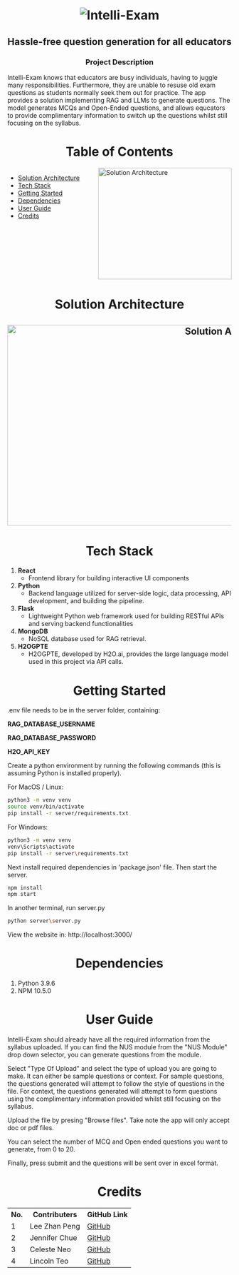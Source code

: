 <p><h1 align="center"> 

![Intelli-Exam](https://gcdnb.pbrd.co/images/K5lQygPw4F84.png?o=1) 
</h1></p>


<h2 align="center">    
    
Hassle-free question generation for all educators
    
</h2>

<div>
<h3 align="center">    
Project Description
</h3>
Intelli-Exam knows that educators are busy individuals, having to juggle many responsibilities. Furthermore, they are unable to resuse old exam questions as students normally seek them out for practice. The app provides a solution implementing RAG and LLMs to generate questions. The model generates MCQs and Open-Ended questions, and allows equcators to provide complimentary information to switch up the questions whilst still focusing on the syllabus.
</div>

<div>
    <h1 align="center">Table of Contents</h1>
        <div style="display: flex;">
            <div style="flex: 1;">
                <ul>
                    <li><a href="#solution-architecture">Solution Architecture</a></li>
                    <li><a href="#tech-stack">Tech Stack</a></li>
                    <li><a href="#start-up">Getting Started</a></li>
                    <li><a href="#dependencies">Dependencies</a></li>
                    <li><a href="#user-guide">User Guide</a></li>
                    <li><a href="#credits">Credits</a></li>
                </ul>
            </div>
            <div style="flex: 1;">
                <a href="https://cdn.dribbble.com/users/337865/screenshots/3209990/book-loader_v1.4_transp_800x600.gif" target="_blank">
                    <img alt="Solution Architecture" src="https://cdn.dribbble.com/users/337865/screenshots/3209990/book-loader_v1.4_transp_800x600.gif" width="300" height="250" />
                </a>
            </div>
    </div>
</div>

<a name="solution-architecture"></a>
<p><h1 align="center"> Solution Architecture </h1></p>  

<h2 align="center">
    <a href="https://pasteboard.co/O3hf9asyhEG0.jpg" target="blank_">
        <img alt="Solution Architecture" src="https://gcdnb.pbrd.co/images/O3hf9asyhEG0.jpg?o=1" width="1000" height="450" />
    </a>
</h2>

<a name="tech-stack"></a>
<p><h1 align="center"> Tech Stack </h1></p>  

1. **React**
    - Frontend library for building interactive UI components
2. **Python**
    - Backend language utilized for server-side logic, data processing, API development, and building the pipeline.
3. **Flask**
    - Lightweight Python web framework used for building RESTful APIs and serving backend functionalities
4. **MongoDB**
    - NoSQL database used for RAG retrieval.
5. **H2OGPTE**
    - H2OGPTE, developed by H2O.ai, provides the large language model used in this project via API calls.

<a name="start-up"></a>
<p><h1 align="center"> Getting Started </h1></p>  

.env file needs to be in the server folder, containing:

**RAG_DATABASE_USERNAME**

**RAG_DATABASE_PASSWORD**

**H2O_API_KEY**

Create a python environment by running the following commands (this is assuming Python is installed properly).

For MacOS / Linux:

```sh
python3 -m venv venv
source venv/bin/activate
pip install -r server/requirements.txt
```

For Windows:

```sh
python3 -m venv venv
venv\Scripts\activate
pip install -r server\requirements.txt
```

Next install required dependencies in 'package.json' file. Then start the server.

```sh
npm install
npm start
```
In another terminal, run server.py
```sh
python server\server.py
```

View the website in: http://localhost:3000/

<a name="dependencies"></a>
<p><h1 align="center"> Dependencies </h1></p>  

1) Python 3.9.6
2) NPM 10.5.0

<a name="user-guide"></a>
<p><h1 align="center"> User Guide </h1></p>  

Intelli-Exam should already have all the required information from the syllabus uploaded. If you can find the NUS module from the "NUS Module" drop down selector, you can generate questions from the module.

Select "Type Of Upload" and select the type of upload you are going to make. It can either be sample questions or context. For sample questions, the questions generated will attempt to follow the style of questions in the file. 
For context, the questions generated will attempt to form questions using the complimentary information provided whilst still focusing on the syllabus.

Upload the file by presing "Browse files". Take note the app will only accept doc or pdf files.

You can select the number of MCQ and Open ended questions you want to generate, from 0 to 20.

Finally, press submit and the questions will be sent over in excel format.

<a name="credits"></a>
<p><h1 align="center"> Credits </h1></p>  
<div>
 <table>
  <tr>
    <th>No.</th>
    <th>Contributers</th>
    <th>GitHub Link</th>
  </tr>
  <tr>
    <td>1</td>
    <td>Lee Zhan Peng</td>
    <td><a href="https://github.com/leezhanpeng" target="blank_">
    GitHub</a>
    </td>
  </tr>
  <tr>
    <td>2</td>
    <td>Jennifer Chue</td>
    <td><a href="https://github.com/jenniferchue16" target="blank_">
    GitHub</a>
    </td>
  </tr>
   <tr>
    <td>3</td>
    <td>Celeste Neo</td>
    <td><a href="https://github.com/celneo7" target="blank_">
    GitHub</a>
    </td>
  </tr>
  <tr>
    <td>4</td>
    <td>Lincoln Teo</td>
    <td><a href="https://github.com/BreatheManually" target="blank_">
    GitHub</a>
    </td>
  </tr>
</table> 
